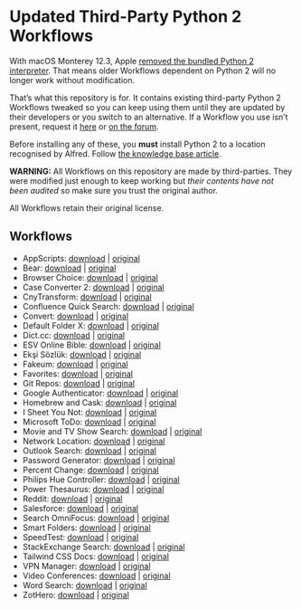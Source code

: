 # Updated Third-Party Python 2 Workflows

With macOS Monterey 12.3, Apple [removed the bundled Python 2 interpreter](https://developer.apple.com/documentation/macos-release-notes/macos-12_3-release-notes#Python). That means older Workflows dependent on Python 2 will no longer work without modification.

That’s what this repository is for. It contains existing third-party Python 2 Workflows tweaked so you can keep using them until they are updated by their developers or you switch to an alternative. If a Workflow you use isn’t present, request it [here](https://github.com/alfredapp/updated-third-party-python2-workflows/issues/new?template=request_workflow.yml) or [on the forum](https://www.alfredforum.com/topic/17941-making-python-2-workflows-work-on-macos-monterey-123-and-above/).

Before installing any of these, you **must** install Python 2 to a location recognised by Alfred. Follow [the knowledge base article](https://www.alfredapp.com/help/kb/python-2-monterey/).

**WARNING:** All Workflows on this repository are made by third-parties. They were modified just enough to keep working but *their contents have not been audited* so make sure you trust the original author.

All Workflows retain their original license.

## Workflows

* AppScripts: [download](https://github.com/alfredapp/updated-third-party-python2-workflows/raw/main/Workflows/AppScripts.alfredworkflow) | [original](https://www.alfredforum.com/topic/4218-appscripts-—-list-search-and-run-applescripts-for-the-active-application/)
* Bear: [download](https://github.com/alfredapp/updated-third-party-python2-workflows/raw/main/Workflows/Bear.alfredworkflow) | [original](https://www.alfredforum.com/topic/10403-bear-workflow-search-and-create-notes/)
* Browser Choice: [download](https://github.com/alfredapp/updated-third-party-python2-workflows/raw/main/Workflows/Browser%20Choice.alfredworkflow) | [original](https://www.alfredforum.com/topic/11787-any-way-to-open-a-url-with-a-particular-browser/)
* Case Converter 2: [download](https://github.com/alfredapp/updated-third-party-python2-workflows/raw/main/Workflows/Case%20Converter%202.alfredworkflow) | [original](https://www.alfredforum.com/topic/2180-case-converter-including-title-case/)
* CnyTransform: [download](https://github.com/alfredapp/updated-third-party-python2-workflows/raw/main/Workflows/CnyTransform.alfredworkflow) | [original](https://github.com/TerryX-Lee/AlfredWorkflow_CnyTransform)
* Confluence Quick Search: [download](https://github.com/alfredapp/updated-third-party-python2-workflows/raw/main/Workflows/Confluence%20Quick%20Search.alfredworkflow) | [original](https://www.alfredforum.com/topic/10234-atlassian-confluence-quick-search/)
* Convert: [download](https://github.com/alfredapp/updated-third-party-python2-workflows/raw/main/Workflows/Convert.alfredworkflow) | [original](https://www.alfredforum.com/topic/3980-offline-unit-conversion-workflow/)
* Default Folder X: [download](https://github.com/alfredapp/updated-third-party-python2-workflows/raw/main/Workflows/Default%20Folder%20X.alfredworkflow) | [original](https://www.alfredforum.com/topic/8695-default-folder-x/)
* Dict.cc: [download](https://github.com/alfredapp/updated-third-party-python2-workflows/raw/main/Workflows/Dict.cc.alfredworkflow) | [original](https://github.com/dennis-tra/alfred-dict.cc-workflow)
* ESV Online Bible: [download](https://github.com/alfredapp/updated-third-party-python2-workflows/raw/main/Workflows/ESV%20Online%20Bible.alfredworkflow) | [original](https://www.alfredforum.com/topic/9663-esv-online-bible/)
* Ekşi Sözlük: [download](https://github.com/alfredapp/updated-third-party-python2-workflows/raw/main/Workflows/Eks%CC%A7i%20So%CC%88zlu%CC%88k.alfredworkflow) | [original](https://github.com/ttuygun/alfred-eksi-sozluk-workflow)
* Fakeum: [download](https://github.com/alfredapp/updated-third-party-python2-workflows/raw/main/Workflows/Fakeum.alfredworkflow) | [original](https://www.alfredforum.com/topic/5319-fakeum-—-generate-fake-test-datasets-in-alfred/)
* Favorites: [download](https://github.com/alfredapp/updated-third-party-python2-workflows/raw/main/Workflows/Favorites.alfredworkflow) | [original](http://www.packal.org/workflow/favorites)
* Git Repos: [download](https://github.com/alfredapp/updated-third-party-python2-workflows/raw/main/Workflows/Git%20Repos.alfredworkflow) | [original](https://www.alfredforum.com/topic/4588-find-filter-open-git-repositories/)
* Google Authenticator: [download](https://github.com/alfredapp/updated-third-party-python2-workflows/raw/main/Workflows/Google%20Authenticator.alfredworkflow) | [original](https://www.alfredforum.com/topic/4062-gauth-google-authenticator-time-based-two-factor-authentication/)
* Homebrew and Cask: [download](https://github.com/alfredapp/updated-third-party-python2-workflows/raw/main/Workflows/Homebrew%20and%20Cask.alfredworkflow) | [original](https://www.alfredforum.com/topic/4270-homebrew-and-cask-for-alfred/)
* I Sheet You Not: [download](https://github.com/alfredapp/updated-third-party-python2-workflows/raw/main/Workflows/I%20Sheet%20You%20Not.alfredworkflow) | [original](https://www.alfredforum.com/topic/9469-i-sheet-you-not-plug-excel-into-alfred/)
* Microsoft ToDo: [download](https://github.com/alfredapp/updated-third-party-python2-workflows/raw/main/Workflows/Microsoft%20ToDo.alfredworkflow) | [original](https://www.alfredforum.com/topic/14864-microsoft-todo-wunderlist-replacement-workflow/)
* Movie and TV Show Search: [download](https://github.com/alfredapp/updated-third-party-python2-workflows/raw/main/Workflows/Movie%20and%20TV%20Show%20Search.alfredworkflow) | [original](https://www.alfredforum.com/topic/5355-movie-and-tv-show-search/)
* Network Location: [download](https://github.com/alfredapp/updated-third-party-python2-workflows/raw/main/Workflows/Network%20Location.alfredworkflow) | [original](https://www.alfredforum.com/topic/4533-list-filter-and-activate-network-locations-from-within-alfred/)
* Outlook Search: [download](https://github.com/alfredapp/updated-third-party-python2-workflows/raw/main/Workflows/Outlook%20Search.alfredworkflow) | [original](https://www.alfredforum.com/topic/11320-workflow-for-outlook-v16-search/)
* Password Generator: [download](https://github.com/alfredapp/updated-third-party-python2-workflows/raw/main/Workflows/Password%20Generator.alfredworkflow) | [original](https://www.alfredforum.com/topic/6653-secure-password-generator/)
* Percent Change: [download](https://github.com/alfredapp/updated-third-party-python2-workflows/raw/main/Workflows/Percent%20Change.alfredworkflow) | [original](https://www.alfredforum.com/topic/4731-percent-change/)
* Philips Hue Controller: [download](https://github.com/alfredapp/updated-third-party-python2-workflows/raw/main/Workflows/Philips%20Hue%20Controller.alfredworkflow) | [original](https://www.alfredforum.com/topic/2723-philips-hue-controller-workflow/)
* Power Thesaurus: [download](https://github.com/alfredapp/updated-third-party-python2-workflows/raw/main/Workflows/Power%20Thesaurus.alfredworkflow) | [original](https://www.alfredforum.com/topic/10576-power-thesaurus-search/)
* Reddit: [download](https://github.com/alfredapp/updated-third-party-python2-workflows/raw/main/Workflows/Reddit.alfredworkflow) | [original](https://www.alfredforum.com/topic/5317-browse-reddit/)
* Salesforce: [download](https://github.com/alfredapp/updated-third-party-python2-workflows/raw/main/Workflows/Salesforce.alfredworkflow) | [original](https://www.alfredforum.com/topic/10892-search-in-salesforce-alfred-3-worklfow/)
* Search OmniFocus: [download](https://github.com/alfredapp/updated-third-party-python2-workflows/raw/main/Workflows/Search%20OmniFocus.alfredworkflow) | [original](https://www.alfredforum.com/topic/5934-search-omnifocus-free-text-search-your-omnifocus-data/)
* Smart Folders: [download](https://github.com/alfredapp/updated-third-party-python2-workflows/raw/main/Workflows/Smart%20Folders.alfredworkflow) | [original](https://www.alfredforum.com/topic/3385-smartfolders-browse-and-search-the-contents-of-your-saved-searches/)
* SpeedTest: [download](https://github.com/alfredapp/updated-third-party-python2-workflows/raw/main/Workflows/SpeedTest.alfredworkflow) | [original](http://www.packal.org/workflow/speedtest-0)
* StackExchange Search: [download](https://github.com/alfredapp/updated-third-party-python2-workflows/raw/main/Workflows/StackExchange%20Search.alfredworkflow) | [original](https://www.alfredforum.com/topic/5318-search-stackoverflow/)
* Tailwind CSS Docs: [download](https://github.com/alfredapp/updated-third-party-python2-workflows/raw/main/Workflows/Tailwind%20CSS%20Docs.alfredworkflow) | [original](https://github.com/techouse/alfred-tailwindcss-docs)
* VPN Manager: [download](https://github.com/alfredapp/updated-third-party-python2-workflows/raw/main/Workflows/VPN%20Manager.alfredworkflow) | [original](https://www.alfredforum.com/topic/7333-vpn-connection-manager/)
* Video Conferences: [download](https://github.com/alfredapp/updated-third-party-python2-workflows/raw/main/Workflows/Video%20Conferences.alfredworkflow) | [original](https://www.deanishe.net/post/2020/05/workflow-video-conferences/)
* Word Search: [download](https://github.com/alfredapp/updated-third-party-python2-workflows/raw/main/Workflows/Word%20Search.alfredworkflow) | [original](https://www.alfredforum.com/topic/11074-word-search-a-workflow-to-make-you-a-better-writer/)
* ZotHero: [download](https://github.com/alfredapp/updated-third-party-python2-workflows/raw/main/Workflows/ZotHero.alfredworkflow) | [original](https://www.alfredforum.com/topic/11658-zothero-—-generate-zotero-citations-in-alfred/)

